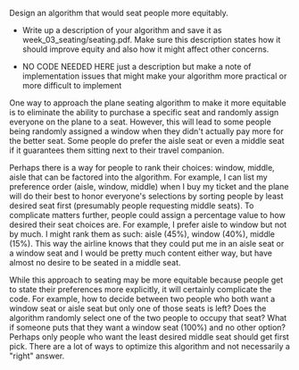 Design an algorithm that would seat people more equitably.

- Write up a description of your algorithm and save it as week_03_seating/seating.pdf. Make sure this description states how
  it should improve equity and also how it might affect other concerns.

- NO CODE NEEDED HERE just a description but make a note of implementation issues that might make your algorithm more practical or more difficult to implement

One way to approach the plane seating algorithm to make it more equitable is to eliminate the ability to purchase a specific seat and randomly assign everyone on the plane to a seat. However, this will lead to some people being randomly assigned a window when they didn't actually pay more for the better seat. Some people do prefer the aisle seat or even a middle seat if it guarantees them sitting next to their travel companion.

Perhaps there is a way for people to rank their choices: window, middle, aisle that can be factored into the algorithm. For example, I can list my preference order (aisle, window, middle) when I buy my ticket and the plane will do their best to honor everyone's selections by sorting people by least desired seat first (presumably people requesting middle seats). To complicate matters further, people could assign a percentage value to how desired their seat choices are. For example, I prefer aisle to window but not by much. I might rank them as such: aisle (45%), window (40%), middle (15%). This way the airline knows that they could put me in an aisle seat or a window seat and I would be pretty much content either way, but have almost no desire to be seated in a middle seat.

While this approach to seating may be more equitable because people get to state their preferences more explicitly, it will certainly complicate the code. For example, how to decide between two people who both want a window seat or aisle seat but only one of those seats is left? Does the algorithm randomly select one of the two people to occupy that seat? What if someone puts that they want a window seat (100%) and no other option? Perhaps only people who want the least desired middle seat should get first pick. There are a lot of ways to optimize this algorithm and not necessarily a "right" answer.
